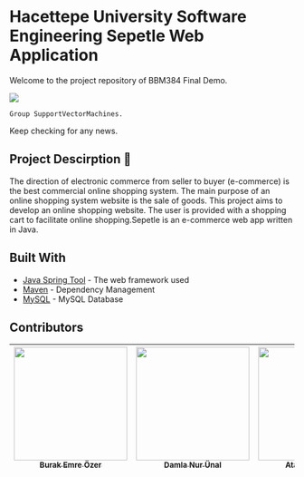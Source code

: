 # Hacettepe University Software Engineering Sepetle Web Application

Welcome to the project repository of BBM384 Final Demo.

![](https://lh4.googleusercontent.com/VHd4YSLVXevkKE7Gvo5ncrXjRB6DtGGztwTJhiQWH-5GmWJXzIZ0MttkqKXdaF_ZtEi8FW-4D5u19JQQc40Y7DqAamQERXJ3PUkRxeewrrai9TPfZBMPkKybw9YX5XaJfppf7W1StYU)

```
Group SupportVectorMachines.
```

Keep checking for any news.

## Project Descirption :crescent_moon:
The direction of electronic commerce from seller to buyer (e-commerce) is the best commercial online shopping system. The main purpose of an online shopping system website is the sale of goods. This project aims to develop an online shopping website. The user is provided with a shopping cart to facilitate online shopping.Sepetle is an e-commerce web app written in Java.

## Built With

* [Java Spring Tool](https://spring.io/tools) - The web framework used
* [Maven](https://maven.apache.org/) - Dependency Management
* [MySQL](https://www.mysql.com/downloads/) - MySQL Database


## Contributors

| [<img src="https://avatars3.githubusercontent.com/u/23321849?s=400&v=4" width="200px;"/><br /><sub><b>Burak Emre Özer</b></sub>](https://github.com/bubabi)<br />   | [<img src="https://avatars3.githubusercontent.com/u/44141001?s=400&v=4" width="200px;"/><br /><sub><b>Damla Nur Ünal</b></sub>](https://github.com/b21527511)<br /> | [<img src="https://avatars1.githubusercontent.com/u/32562806?s=460&v=4" width="200px;"/><br /><sub><b>Atakan Ergoğdu</b></sub>](https://github.com/b21526954)<br />  | [<img src="https://avatars2.githubusercontent.com/u/44314874?s=400&v=4" width="200px;"/><br /><sub><b>Zekeriya Onur Yakışkan</b></sub>](https://github.com/b21527539)<br /> | [<img src="https://avatars0.githubusercontent.com/u/44297399?s=460&v=4" width="200px;"/><br /><sub><b>Didem Yanıktepe</b></sub>](https://github.com/b21527563)<br />| 
| :---: | :---: | :---: | :---: | :---: |

